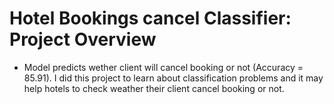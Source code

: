 # Hotel Bookings cancel Classifier: Project Overview
* Model predicts wether client will cancel booking or not (Accuracy = 85.91). I did this project to learn about classification problems and it may help hotels to check weather their client cancel booking or not.
